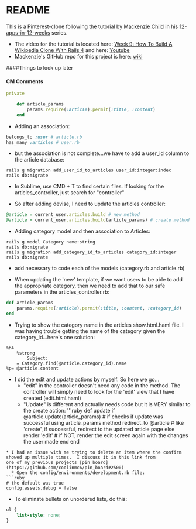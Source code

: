 # README

This is a Pinterest-clone following the tutorial by [Mackenzie Child](https://mackenziechild.me/) in his
[12-apps-in-12-weeks](https://mackenziechild.me/12-in-12/) series.  
* The video for the tutorial is located here: [Week 9: How To Build A Wikipedia Clone With Rails 4](https://mackenziechild.me/12-in-12/9/) and here: [Youtube](https://www.youtube.com/watch?v=9zNouhuKaVs&index=9&list=PL23ZvcdS3XPLNdRYB_QyomQsShx59tpc-)
* Mackenzie's GitHub repo for this project is here: [wiki](https://github.com/mackenziechild/wiki)


####Things to look up later


#### CM Comments

```ruby
private

	def article_params
		params.require(:article).permit(:title, :content)
	end
```

* Adding an association:
```ruby
belongs_to :user # article.rb
has_many :articles # user.rb
```
  * but the association is not complete...we have to add a user_id column to the article database:
```shell
rails g migration add_user_id_to_articles user_id:integer:index
rails db:migrate
```
* In Sublime, use CMD + T to find certain files.  If looking for the articles_controller, just search for "controller"

* So after adding devise, I need to update the articles controller:
```ruby
@article = current_user.articles.build # new method
@article = current_user.articles.build(article_params) # create method
```
* Adding category model and then association to Articles:
```
rails g model Category name:string
rails db:migrate
rails g migration add_category_id_to_articles category_id:integer
rails db:migrate
```
* add necessary to code each of the models (category.rb and article.rb)

* When updating the 'new' template, if we want users to be able to add the appropriate category, then we need to 
add that to our safe parameters in the articles_controller.rb:
```ruby
def article_params
	params.require(:article).permit(:title, :content, :category_id)
end
```
* Trying to show the category name in the articles show.html.haml file.  I was having trouble getting the name of the 
category given the category_id...here's one solution:
```haml
%h4
	%strong 
		Subject: 
	= Category.find(@article.category_id).name
%p= @article.content
```
* I did the edit and update actions by myself.  So here we go...
  * "edit" in the controller doesn't need any code in the method.  The controller will simply need to look for the 'edit' view 
  that I have created (edit.html.haml)
  * "Update" is different and actually needs code but it is VERY similar to the create action:
'''ruby
def update
	if @article.update(article_params) # if checks if update was successful using article_params method
		redirect_to @article # like 'create', if successful, redirect to the updated article page
	else
		render 'edit' # if NOT, render the edit screen again with the changes the user made
	end
end
```
* I had an issue with me trying to delete an item where the confirm showed up multiple times.  I discuss it in this link from
one of my previous projects [pin_board](https://github.com/coolinmc6/pin_board#2500)
  * Open the config/environments/development.rb file:
```ruby
# the default was true
config.assets.debug = false
```
* To eliminate bullets on unordered lists, do this:
```css
ul {
	list-style: none;
}
```





